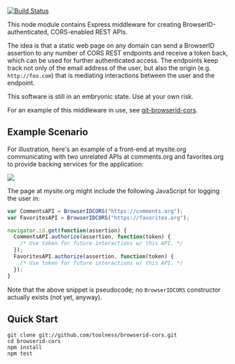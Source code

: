 [![Build Status](https://secure.travis-ci.org/toolness/browserid-cors.png?branch=master)](http://travis-ci.org/toolness/browserid-cors)

This node module contains Express middleware for creating 
BrowserID-authenticated, CORS-enabled REST APIs.

The idea is that a static web page on any domain can send a BrowserID
assertion to any number of CORS REST endpoints and receive a token back,
which can be used for further authenticated access. The endpoints keep
track not only of the email address of the user, but also the origin
(e.g. `http://foo.com`) that is mediating interactions between the user
and the endpoint.

This software is still in an embryonic state. Use at your own risk.

For an example of this middleware in use, see [git-browserid-cors][].

## Example Scenario

For illustration, here's an example of a front-end at mysite.org
communicating with two unrelated APIs at comments.org and
favorites.org to provide backing services for the application:

<img src="http://u.toolness.org/eawjr">

The page at mysite.org might include the following JavaScript for 
logging the user in:

```javascript
var CommentsAPI = BrowserIDCORS("https://comments.org");
var FavoritesAPI = BrowserIDCORS("https://favorites.org");

navigator.id.get(function(assertion) {
  CommentsAPI.authorize(assertion, function(token) {
    /* Use token for future interactions w/ this API. */
  });
  FavoritesAPI.authorize(assertion, function(token) {
    /* Use token for future interactions w/ this API. */
  });
}
```

Note that the above snippet is pseudocode; no `BrowserIDCORS` constructor
actually exists (not yet, anyway).

## Quick Start

    git clone git://github.com/toolness/browserid-cors.git
    cd browserid-cors
    npm install
    npm test

  [git-browserid-cors]: https://github.com/toolness/git-browserid-cors
